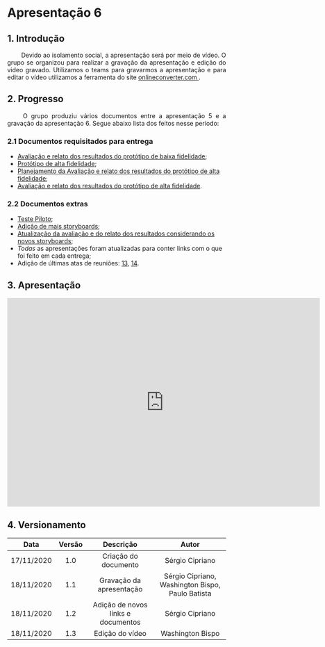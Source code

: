 # Apresentação 6

## 1. Introdução

<p align="justify"> &emsp;&emsp; Devido ao isolamento social, a apresentação será por meio de vídeo. O grupo se organizou para realizar a gravação da apresentação e edição do video gravado. Utilizamos o teams para gravarmos a apresentação e para editar o vídeo utilizamos a ferramenta do site <a href = "https://www.onlineconverter.com/merge-video"> onlineconverter.com </a>.</p>

## 2. Progresso

<p align="justify"> &emsp;&emsp; O grupo produziu vários documentos entre a apresentação 5 e a gravação da apresentação 6. Segue abaixo lista dos feitos nesse período:</p>

### 2.1 Documentos requisitados para entrega

* <a href="https://interacao-humano-computador.github.io/2020.1-UVaJudge/entrega_6/prototipo_papel/avaliacao_relato/">Avaliação e relato dos resultados do protótipo de baixa fidelidade</a>;
* <a href="https://interacao-humano-computador.github.io/2020.1-UVaJudge/entrega_6/prototipo_alta/prototipo/">Protótipo de alta fidelidade</a>;
* <a href="https://interacao-humano-computador.github.io/2020.1-UVaJudge/entrega_6/prototipo_alta/planejamento_avaliacao/">Planejamento da Avaliação e relato dos resultados do protótipo de alta fidelidade</a>;
* <a href="https://interacao-humano-computador.github.io/2020.1-UVaJudge/entrega_6/prototipo_alta/avaliacao_relato/">Avaliação e relato dos resultados do protótipo de alta fidelidade</a>.

### 2.2 Documentos extras

* <a href="https://interacao-humano-computador.github.io/2020.1-UVaJudge/entrega_6/teste_piloto/">Teste Piloto</a>;
* <a href="https://interacao-humano-computador.github.io/2020.1-UVaJudge/entrega_4/storyboard/#332-confusao-gerada-por-erro-nos-testes-do-udebug">Adição de mais storyboards</a>;
* <a href="https://interacao-humano-computador.github.io/2020.1-UVaJudge/entrega_5/avaliacao/storyboard/">Atualização da avaliação e do relato dos resultados considerando os novos storyboards</a>;
* *Todas* as apresentações foram atualizadas para conter links com o que foi feito em cada entrega;
* Adição de últimas atas de reuniões: <a href="https://interacao-humano-computador.github.io/2020.1-UVaJudge/atas/reuniao_13/">13</a>, <a href="https://interacao-humano-computador.github.io/2020.1-UVaJudge/atas/reuniao_13/">14</a>.

## 3. Apresentação

<iframe width="720" height="480" src="https://www.youtube-nocookie.com/embed/tAK3fBY-UjA" frameborder="0" allow="accelerometer; autoplay; clipboard-write; encrypted-media; gyroscope; picture-in-picture" allowfullscreen></iframe>

## 4. Versionamento

|Data|Versão|Descrição|Autor|
|:-:|:-:|:-:|:-:|
|17/11/2020|1.0|Criação do documento|Sérgio Cipriano|
|18/11/2020|1.1|Gravação da apresentação|Sérgio Cipriano, Washington Bispo, Paulo Batista|
|18/11/2020|1.2|Adição de novos links e documentos|Sérgio Cipriano|
|18/11/2020|1.3|Edição do vídeo|Washington Bispo|
